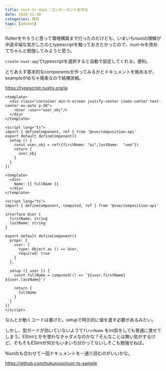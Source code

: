 ```yaml
---
title: nuxt-ts day1：コンポーネントを作る
date: 2020-11-30
categories: 技術
tags: [advent]
---
```


flutterをやろうと思って環境構築まで行ったのだけども、いまいちnuxtの理解が中途半端な気がしたのとtypescriptを触っておきたかったので、nuxt-tsを改めてちゃんと勉強してみようと思う。


`create-nuxt-app`でtypescriptを選択すると自動で設定してくれる。便利。

とりあえず基本的なcomponentsを作ってみるかとドキュメントを眺めるが、exampleがめちゃ簡素なので結構苦戦。

https://typescript.nuxtjs.org/ja



```ts{}[pages\index.vue]
<template>
  <div class="container min-h-screen justify-center items-center text-center mx-auto p-20">
    <User :user="user_obj"/>
  </div>
</template>

<script lang="ts">
import { defineComponent, ref } from '@vue/composition-api'
export default defineComponent({
  setup () {
    const user_obj = ref({firstName: "ai",lastName:  "ueo"})
    return {
      user_obj
    }
  }
})
```

```ts{}[components\User.vue]
<template>
  <div>
    Name: {{ fullName }}
  </div>
</template>

<script lang="ts">
import { defineComponent, computed, ref } from '@vue/composition-api'

interface User {
  firstName: string
  lastName: string
}

export default defineComponent({
  props: {
    user: {
      type: Object as () => User,
      required: true
    }
  },

  setup ({ user }) {
    const fullName = computed(() => `${user.firstName} ${user.lastName}`)

    return {
      fullName
    }
  }
})
</script>
```

なんとか動くコードは書けた。setupで明示的に値を渡す必要があるみたい。

しかし、型ガードが効いていないようで`firstName` をint型をしても普通に渡せてしまう。ESlintとかを使わなきゃダメなのかな？そんなことは無い気がするけど、そもそもESlintが何かもいまいち分かってないしそこも勉強せねば。

Nuxtのも合わせて一回ドキュメントを一通り読むのがいいかな。

https://github.com/hukurouo/nuxt-ts-sample



